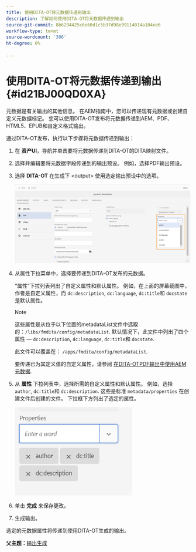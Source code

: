 ```yaml
---
title: 使用DITA-OT将元数据传递到输出
description: 了解如何使用DITA-OT将元数据传递到输出
source-git-commit: 8b6294425c6e60d1c5b37d98e99114014a104ee6
workflow-type: tm+mt
source-wordcount: '306'
ht-degree: 0%

---
```



# 使用DITA-OT将元数据传递到输出 {#id21BJ00QD0XA}

元数据是有关输出的其他信息。 在AEM指南中，您可以传递现有元数据或创建自定义元数据标记。 您可以使用DITA-OT发布将元数据传递到AEM、PDF、HTML5、EPUB和自定义格式输出。

通过DITA-OT发布，执行以下步骤将元数据传递到输出：

1. 在 **资产UI**，导航并单击要将元数据传递到DITA-OT的DITA映射文件。
1. 选择并编辑要将元数据字段传递到的输出预设。 例如，选择PDF输出预设。
1. 选择 **DITA-OT** 在生成下 &lt;output> 使用选定输出预设中的选项。

   ![](images/custom-meta-data-output-preset.png)

1. 从属性下拉菜单中，选择要传递到DITA-OT发布的元数据。

   “属性”下拉列表列出了自定义属性和默认属性。 例如，在上面的屏幕截图中，作者是自定义属性，而 `dc:description`, `dc:language`, `dc:title`和 `docstate` 是默认属性。

   >[!NOTE]
   >
   > 这些属性是从位于以下位置的metadataList文件中选取的：`/libs/fmdita/config/metadataList`. 默认情况下，此文件中列出了四个属性 —  `dc:description`, `dc:language`, `dc:title`和 `docstate`.

   此文件可以覆盖在： `/apps/fmdita/config/metadataList`.

   要传递已为其定义值的自定义属性，请参阅 [在DITA-OTPDF输出中使用AEM元数据](https://experienceleaguecommunities.adobe.com/t5/xml-documentation-discussions/use-aem-metadata-in-dita-ot-pdf-output/td-p/411880).

1. 从 **属性** 下拉列表中，选择所需的自定义属性和默认属性。 例如，选择 `author`, `dc:title`和 `dc:description`. 这些是标准 `metadata/properties` 在创建文件后创建的文件。 下拉框下方列出了选定的属性。

   ![](images/selected-metadata-properties.png)

1. 单击 **完成** 来保存更改。
1. 生成输出。

选定的元数据属性将传递到使用DITA-OT生成的输出。

**父主题：**[&#x200B;输出生成](generate-output.md)

